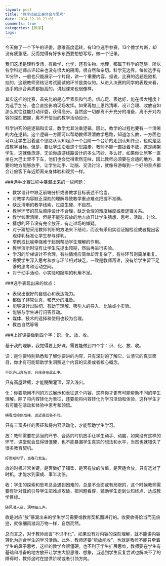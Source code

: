```yaml
---
layout: post
title: "教学技能比赛体会与思考"
date: 2014-12-10 21:01
comments: true
categories: [教学]
tags: 
---
```

今天做了一个下午的评委，思维高度运转，有13位选手参赛，13个教学片断，却没有疲惫感，反而觉得有好多东西要想想写写，做一个记录。  

我们这场是理科专场，有数学、化学，还有生物、地理，都属于科学的范畴，所以各学科老师点评起来也没有很大的隔阂，很自然和亲切。科学无边界。每位选手有10分钟，一般也只能展示一个片段，讲一个重要内容。据说，比赛的选题是随机抽的，这跟教师资格证考试面试的环节是类似的。从进入决赛的同学的表现来看，选手的综合素质都挺高的，讲起课来也很像样。  

其实这样的比赛，首先比的是心里素质和气场，信心足、表达好，能在很大程度上为选手加分，也会直接影响现场发挥。如果再加上思路清晰、设计合理、收放自如那么就往往能打动评委，获得高分。当然这一切都离不开充分的准备，离不开对内容的深刻把握，离不开恰当的教学活动设计。  

科学讲究的是逻辑和实证。数学尤其注重逻辑。因此，教学的过程也要有一个清晰的内在逻辑。这个逻辑一方面可以帮助教师理清教学思路，知道怎么教，一方面也可以让学生沿着这个思路从认知起点一个台阶一个台阶的走到认知终点，也就是达成教学目标。但是，要让学生沿着这个思路走，教师不能一直拢着不放，这是绑架学生，这就像旅游，无论你旅游线路设计的多么巧妙、多么好，如果你让旅客一直坐在大巴士里不下车，他们也会觉得索然无味，因此教师必须要在合适的地方、重要的地方能够放手，让学生动手、动脑、交流讨论，就像导游每到一个好的景点都会让旅客下车近距离亲身体验和观赏一样。

###选手比赛过程中暴漏出来的一些问题：  
* 教学设计中缺乏前端分析或者教学目标表述不恰当。  
* 对教学内容缺乏深刻的理解导致教学重点难点把握不准确。  
* 缺乏清晰的教学线索，过度生硬、不自然。  
* 教学环节的前后顺序设计不合理，缺乏合理的难度梯度或者逻辑关系。  
* 教学线索清晰，但是不能在该放的地方放开让学生猜想、思考、活动、讨论。  
* 猜想的环节没有完全放开，有走过场的嫌疑。  
* 对于猜想采用教师判断的方法来下结论，而没有采用实验证据检验或者提出客观评判标准让学生参与评判。  
* 举例或比喻牵强难于起到帮助学生理解的作用。  
* 教学演示时没有让学生先提出预期，然后再进行实验。  
* 学习的阶梯设计不合理，有些情境应简单却弄复杂了，有些环节则简单重复。  
* 需要学生深入思考和参与环节相对缺乏，一致是教师再讲，没有给学生留下足够的思考和活动空间。  
* 对于动手活动、小实验和隐喻的利用不足。  


###选手表现出来的优点：  
* 表现出很好的自信心和表达能力。  
* 都做了非常认真、和充分的准备。  
* 能够设计出贴切、有助于理解、吸引人的导入、比喻或小实验。  
* 能够与学生进行问答互动。  
* 媒体、技术的选择和使用也较为合理。  
* 教态自然等等  


###上好课要做到四个字：识、化、放、收。  

基于我的理解，我觉得要上好课，需要能做到四个字：识、化、放、收。  

识：是你要特别熟悉和了解你要讲的内容，只有深刻的了解它，认清它的真实面目，你才有可能帮助学生洞察这个内容的实质或者核心概念。  

    不识庐山真名目，只缘身在此山中。  

只有高屋建瓴，才能醍醐灌顶，深入浅出。  

化：你要能用不同的方式展示和表征这个内容，这样你才更有可能帮助不同的学生理解。除了将内容转化为表征，还要能将内容转化为学习活动和体验，这样学生才有可能在活动和体验中思考和领悟。  

    横看成岭侧成峰，远近高低各不同。  

只有丰富多样的表征和将内容活动化，才能帮助学生学习。  

放：教师需要在适当的环节、合适的时机放手让学生动手、动脑，如果没有这样的环节，课堂就会显得很僵硬，也不能暴漏学生真实的想法和水平，当然也就错失了很多教育契机。  

    好雨知时节，当春乃发生。  

放的时机非常关键，是否做好了铺垫，是否有放的价值，是否适合放，只有选对了时机，才能水到渠成、事半功倍。  

收：学生的探索和思考总会遇到困难的，总是不全面或有局限的，这个时候教师需要有针对性的引导学生把难点攻破，把问题看穿，辅助学生走到认知终点、达成教学目标。  

    随风潜入夜，润物细无声。  

收是对应“放”暴漏出来的学生学习需要或教育契机而进行的。收要收得恰当而无痕迹，就像细雨滋润万物一样，自然而然。  

总而言之，对于教师而言“不识不化”，如果没有对内容的深刻理解，就不能讲内容转化为适合学生的学习活动。此外，教师还要“能放能收”，也就是教师不能只牵着学生的鼻子思考，这样的教学会很僵硬，也不利于学生扩展思维，教师要在学生有基础和准备的地方放开让学生大胆思维、想象，当遇到学生反复尝试也解决不了的障碍时，教师这时在提供阶梯或者引领方向。  